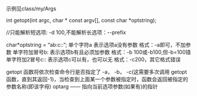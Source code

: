 示例见class/my/Args

int getopt(int argc, char * const argv[], const char *optstring); 


//只能解析短选项: -d 100,不能解析长选项：--prefix


char*optstring = “ab:c::”;
单个字符a         表示选项a没有参数            格式：-a即可，不加参数
单字符加冒号b:     表示选项b有且必须加参数      格式：-b 100或-b100,但-b=100错
单字符加2冒号c::   表示选项c可以有，也可以无     格式：-c200，其它格式错误

getopt 函数将依次检查命令行是否指定了 -a， -b， -c(这需要多次调用 getopt 函数，直到其返回-1)，当检查到上面某一个参数被指定时，函数会返回被指定的参数名称(即该字母)
optarg —— 指向当前选项参数(如果有)的指针